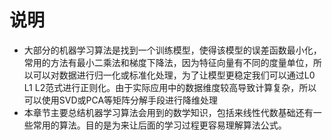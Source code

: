 # 说明
* 大部分的机器学习算法是找到一个训练模型，使得该模型的误差函数最小化，常用的方法有最小二乘法和梯度下降法，因为特征向量有不同的度量单位，所以可以对数据进行归一化或标准化处理，为了让模型更稳定我们可以通过L0 L1 L2范式进行正则化。由于实际应用中的数据维度较高导致计算复杂，所以可以使用SVD或PCA等矩阵分解手段进行降维处理
* 本章节主要总结机器学习算法会用到的数学知识，包括来线性代数基础还有一些常用的算法。目的是为来让后面的学习过程更容易理解算法公式。

